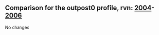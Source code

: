 ## Comparison for the outpost0 profile, rvn: [2004](https://github.com/PRO100KatYT/FortniteProfileRevisions/tree/main/profiles/outpost0/2004%20outpost0.json)-[2006](https://github.com/PRO100KatYT/FortniteProfileRevisions/tree/main/profiles/outpost0/2006%20outpost0.json)

No changes
